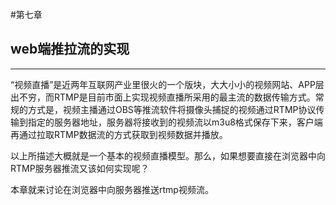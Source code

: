 #第七章 
## web端推拉流的实现
---

“视频直播”是近两年互联网产业里很火的一个版块，大大小小的视频网站、APP层出不穷，而RTMP是目前市面上实现视频直播所采用的最主流的数据传输方式。常规的方式是，视频主播通过OBS等推流软件将摄像头捕捉的视频通过RTMP协议传输到指定的服务器地址，服务器将接收到的视频流以m3u8格式保存下来，客户端再通过拉取RTMP数据流的方式获取到视频数据并播放。

以上所描述大概就是一个基本的视频直播模型。那么，如果想要直接在浏览器中向RTMP服务器推流又该如何实现呢？

本章就来讨论在浏览器中向服务器推送rtmp视频流。